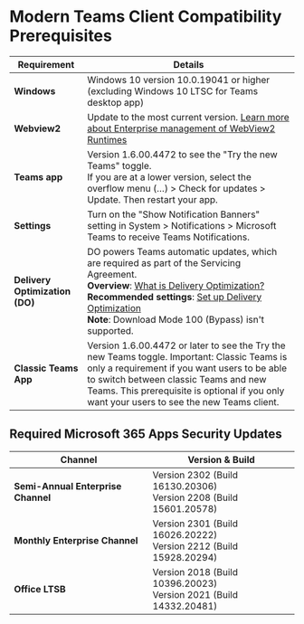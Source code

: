 # Modern Teams Client Compatibility Prerequisites

| Requirement              | Details                                                                                                                                                                                                                                                                                               |
|--------------------------|-------------------------------------------------------------------------------------------------------------------------------------------------------------------------------------------------------------------------------------------------------------------------------------------------------|
| **Windows**              | Windows 10 version 10.0.19041 or higher (excluding Windows 10 LTSC for Teams desktop app)                                                                                                                                                                                                              |
| **Webview2**             | Update to the most current version. [Learn more about Enterprise management of WebView2 Runtimes](https://docs.microsoft.com/en-us/deployedge/webview2-enterprise-distribution)                                                                                                                        |
| **Teams app**            | Version 1.6.00.4472 to see the "Try the new Teams" toggle.<br>If you are at a lower version, select the overflow menu (…) > Check for updates > Update. Then restart your app.                                                                                                                         |
| **Settings**             | Turn on the "Show Notification Banners" setting in System > Notifications > Microsoft Teams to receive Teams Notifications.                                                                                                                                                                           |
| **Delivery Optimization (DO)** | DO powers Teams automatic updates, which are required as part of the Servicing Agreement.<br>**Overview**: [What is Delivery Optimization?](https://docs.microsoft.com/en-us/windows/deployment/update/waas-delivery-optimization)<br>**Recommended settings**: [Set up Delivery Optimization](https://docs.microsoft.com/en-us/windows/deployment/update/waas-delivery-optimization-settings)<br>**Note**: Download Mode 100 (Bypass) isn't supported. |
| **Classic Teams App**    | Version 1.6.00.4472 or later to see the Try the new Teams toggle. Important: Classic Teams is only a requirement if you want users to be able to switch between classic Teams and new Teams. This prerequisite is optional if you only want your users to see the new Teams client.
## Required Microsoft 365 Apps Security Updates

| Channel                         | Version & Build             |
|---------------------------------|-----------------------------|
| **Semi-Annual Enterprise Channel** | Version 2302 (Build 16130.20306)<br>Version 2208 (Build 15601.20578) |
| **Monthly Enterprise Channel**     | Version 2301 (Build 16026.20222)<br>Version 2212 (Build 15928.20294) |
| **Office LTSB**                    | Version 2018 (Build 10396.20023)<br>Version 2021 (Build 14332.20481) |

